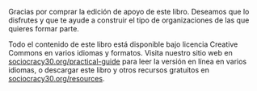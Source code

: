 
Gracias por comprar la edición de apoyo de este libro. Deseamos que lo disfrutes y que te ayude a construir el tipo de organizaciones de las que quieres formar parte.

Todo el contenido de este libro está disponible bajo licencia Creative Commons en varios idiomas y formatos. Visita nuestro sitio web en [sociocracy30.org/practical-guide](https://sociocracy30.org/practical-guide) para leer la versión en línea en varios idiomas, o descargar este libro y otros recursos gratuitos en [sociocracy30.org/resources](https://sociocracy30.org/resources).